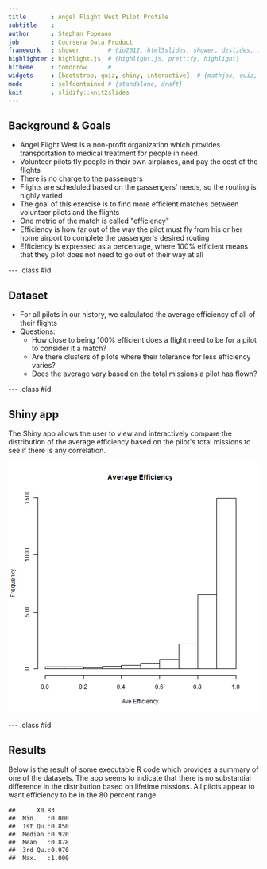 ```yaml
---
title       : Angel Flight West Pilot Profile
subtitle    : 
author      : Stephan Fopeano
job         : Coursera Data Product
framework   : shower        # {io2012, html5slides, shower, dzslides, ...}
highlighter : highlight.js  # {highlight.js, prettify, highlight}
hitheme     : tomorrow      # 
widgets     : [bootstrap, quiz, shiny, interactive]  # {mathjax, quiz, shiny, bootstrap}
mode        : selfcontained # {standalone, draft}
knit        : slidify::knit2slides
---
```


## Background & Goals

- Angel Flight West is a non-profit organization which provides transportation to medical treatment for people in need.
- Volunteer pilots fly people in their own airplanes, and pay the cost of the flights
- There is no charge to the passengers
- Flights are scheduled based on the passengers' needs, so the routing is highly varied
- The goal of this exercise is to find more efficient matches between volunteer pilots and the flights
- One metric of the match is called "efficiency"
- Efficiency is how far out of the way the pilot must fly from his or her home airport to complete the passenger's desired routing
- Efficiency is expressed as a percentage, where 100% efficient means that they pilot does not need to go out of their way at all

--- .class #id 

## Dataset

- For all pilots in our history, we calculated the average efficiency of all of their flights
- Questions:
  - How close to being 100% efficient does a flight need to be for a pilot to consider it a match?
  - Are there clusters of pilots where their tolerance for less efficiency varies?
  - Does the average vary based on the total missions a pilot has flown?

--- .class #id 

## Shiny app

The Shiny app allows the user to view and interactively compare the distribution of the average efficiency based on
the pilot's total missions to see if there is any correlation.

![plot of chunk unnamed-chunk-1](assets/fig/unnamed-chunk-1-1.png) 

--- .class #id 

## Results

Below is the result of some executable R code which provides a summary of one of the datasets. The app seems
to indicate that there is no substantial difference in the distribution based on lifetime missions. All pilots
appear to want efficiency to be in the 80 percent range.


```
##      X0.83      
##  Min.   :0.000  
##  1st Qu.:0.850  
##  Median :0.920  
##  Mean   :0.878  
##  3rd Qu.:0.970  
##  Max.   :1.000
```
